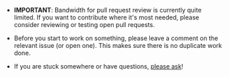 - **IMPORTANT**: Bandwidth for pull request review is currently quite limited. If you
want to contribute where it's most needed, please consider reviewing or testing
open pull requests.

- Before you start to work on something, please leave a comment on the relevant
  issue (or open one). This makes sure there is no duplicate work done.

- If you are stuck somewhere or have questions, [please ask](https://github.com/TinyToolSH/tgit/discussions)!

